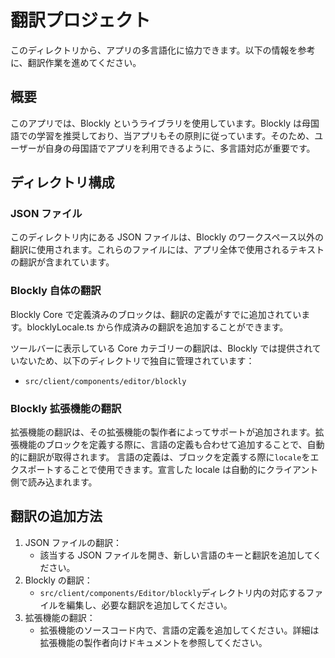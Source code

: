 # 翻訳プロジェクト

このディレクトリから、アプリの多言語化に協力できます。以下の情報を参考に、翻訳作業を進めてください。

## 概要

このアプリでは、Blockly というライブラリを使用しています。Blockly は母国語での学習を推奨しており、当アプリもその原則に従っています。そのため、ユーザーが自身の母国語でアプリを利用できるように、多言語対応が重要です。

## ディレクトリ構成

### JSON ファイル

このディレクトリ内にある JSON ファイルは、Blockly のワークスペース以外の翻訳に使用されます。これらのファイルには、アプリ全体で使用されるテキストの翻訳が含まれています。

### Blockly 自体の翻訳

Blockly Core で定義済みのブロックは、翻訳の定義がすでに追加されています。blocklyLocale.ts から作成済みの翻訳を追加することができます。

ツールバーに表示している Core カテゴリーの翻訳は、Blockly では提供されていないため、以下のディレクトリで独自に管理されています：

- `src/client/components/editor/blockly`

### Blockly 拡張機能の翻訳

拡張機能の翻訳は、その拡張機能の製作者によってサポートが追加されます。拡張機能のブロックを定義する際に、言語の定義も合わせて追加することで、自動的に翻訳が取得されます。
言語の定義は、ブロックを定義する際に`locale`をエクスポートすることで使用できます。宣言した locale は自動的にクライアント側で読み込まれます。

## 翻訳の追加方法

1. JSON ファイルの翻訳：
   - 該当する JSON ファイルを開き、新しい言語のキーと翻訳を追加してください。
2. Blockly の翻訳：
   - `src/client/components/Editor/blockly`ディレクトリ内の対応するファイルを編集し、必要な翻訳を追加してください。
3. 拡張機能の翻訳：
   - 拡張機能のソースコード内で、言語の定義を追加してください。詳細は拡張機能の製作者向けドキュメントを参照してください。
